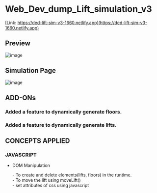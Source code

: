 # Web_Dev_dump_Lift_simulation_v3

[Link: https://ded-lift-sim-v3-1660.netlify.app](https://ded-lift-sim-v3-1660.netlify.app)

## Preview
![image](https://github.com/DedSec2050/Web_Dev_dump_Lift_simulation_v3/assets/119126965/bf21a087-711a-4bc0-bba3-defe60315732)

## Simulation Page
![image](https://github.com/DedSec2050/Web_Dev_dump_Lift_simulation_v3/assets/119126965/a78ff9f6-49a9-46bf-aab7-c2414c8a88d8)

## ADD-ONs
### Added a feature to dynamically generate floors.
### Added a feature to dynamically generate lifts.

## CONCEPTS APPLIED
### JAVASCRIPT
<ul>
  <li>
    DOM Manipulation
    <p>
      - To create and delete elements(lifts, floors) in the runtime.<br>
      - To move the lift using moveLift()<br> 
      - set attributes of css using javascript
    </p>
  </li>
</ul>
